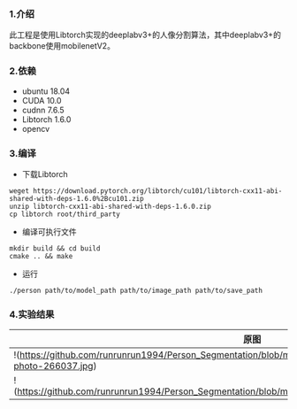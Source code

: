 ### 1.介绍
此工程是使用Libtorch实现的deeplabv3+的人像分割算法，其中deeplabv3+的backbone使用mobilenetV2。

### 2.依赖
- ubuntu 18.04
- CUDA 10.0
- cudnn 7.6.5
- Libtorch 1.6.0
- opencv

### 3.编译
- 下载Libtorch
```shell
weget https://download.pytorch.org/libtorch/cu101/libtorch-cxx11-abi-shared-with-deps-1.6.0%2Bcu101.zip
unzip libtorch-cxx11-abi-shared-with-deps-1.6.0.zip
cp libtorch root/third_party
```

- 编译可执行文件
```shell
mkdir build && cd build
cmake .. && make
```

- 运行
```shell
./person path/to/model_path path/to/image_path path/to/save_path
```

### 4.实验结果
|原图|结果图|
|----|----|
|!(https://github.com/runrunrun1994/Person_Segmentation/blob/main/Libtorch_PersonSegmentation/data/pexels-photo-266037.jpg)|!(https://github.com/runrunrun1994/Person_Segmentation/blob/main/Libtorch_PersonSegmentation/res/res.jpg)|
|!(https://github.com/runrunrun1994/Person_Segmentation/blob/main/Libtorch_PersonSegmentation/data/timg.jpg)|!(https://github.com/runrunrun1994/Person_Segmentation/blob/main/Libtorch_PersonSegmentation/res/timg.jpg)|
